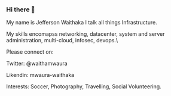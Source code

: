 ### Hi there 👋
My name is Jefferson Waithaka I talk all things Infrastructure.

My skills encomapss networking, datacenter, system and server administration, multi-cloud, infosec, devops.\

Please connect on:

Twitter: @waithamwaura

Likendin: mwaura-waithaka

Interests: Soccer, Photography, Travelling, Social Volunteering.

<!--
**mwaosh/mwaosh** is a ✨ _special_ ✨ repository because its `README.md` (this file) appears on your GitHub profile.

Here are some ideas to get you started:

- 🔭 I’m currently working on ...
- 🌱 I’m currently learning ...
- 👯 I’m looking to collaborate on ...
- 🤔 I’m looking for help with ...
- 💬 Ask me about ...
- 📫 How to reach me: ...
- 😄 Pronouns: ...
- ⚡ Fun fact: ...
-->
